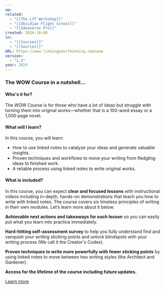```yaml
---
up: 
related:
  - "[[The LYT Workshop]]"
  - "[[Obsidian Flight School]]"
  - "[[Ideaverse Pro]]"
created: 2024-10-08
in:
  - "[[Courses]]"
  - "[[Sources]]"
URL: https://www.linkingyourthinking.com/wow
version:
  - "1.5"
year: 2024
---
```

### The WOW Course in a nutshell...

#### Who's it for?

The WOW Course is for those who have a lot of ideas but struggle with turning them into original works—whether that is a 100-word essay or a 1,000 page novel. 

#### What will I learn?

In this course, you will learn:

- How to use linked notes to catalyze your ideas and generate valuable insights.
- Proven techniques and workflows to move your writing from fledgling ideas to finished work.
- A reliable process using linked notes to write original works.

#### **What is included?**

In this course, you can expect **clear and focused lessons** with instructional videos including in-depth, hands-on demonstrations that teach you how to write with linked notes. The course covers six timeless principles of writing in their own modules. Let’s learn more about it below.  
  
‍**Achievable next actions and takeaways for each lesson** so you can easily put what you learn into practice immediately.  
  
‍**Hard-hitting self-assessment survey** to help you fully understand find and vanquish your writing sticking points and unlock blindspots with your writing process (We call it the Creator's Codex).  
  
‍**Proven techniques to write more powerfully with fewer sticking points** by using linked notes to move between two writing styles (the Architect and Gardener).  
  
**Access for the lifetime of the course including future updates.**

[Learn more](https://www.linkingyourthinking.com/wow)